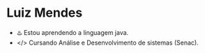 # Luiz Mendes

- ♨️ Estou aprendendo a linguagem java. 
- </> Cursando Análise e Desenvolvimento de sistemas (Senac).
